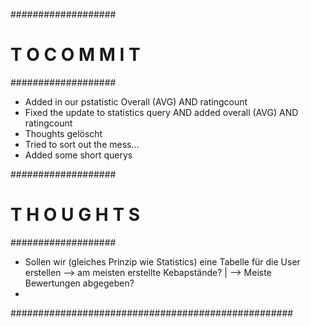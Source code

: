 
###################
# T O C O M M I T #
###################

- Added in our pstatistic Overall (AVG) AND ratingcount
- Fixed the update to statistics query AND added overall (AVG) AND ratingcount
- Thoughts gelöscht
- Tried to sort out the mess...
- Added some short querys


###################
# T H O U G H T S #
###################

- Sollen wir (gleiches Prinzip wie Statistics) eine Tabelle für die User erstellen --> am meisten erstellte Kebapstände?  | --> Meiste Bewertungen abgegeben?
- 

###################################################
